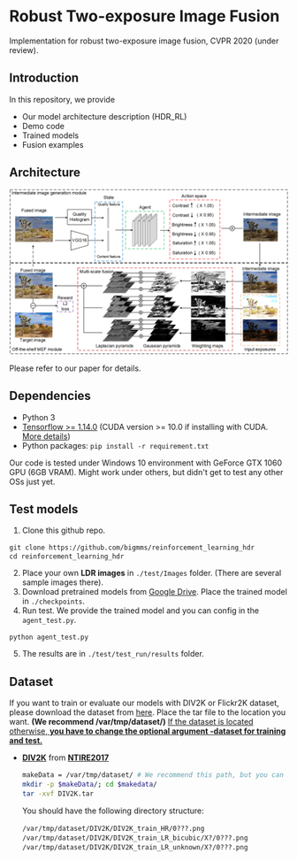 # Robust Two-exposure Image Fusion
Implementation for robust two-exposure image fusion, CVPR 2020 (under review).

## Introduction
In this repository, we provide
* Our model architecture description (HDR_RL)
* Demo code
* Trained models
* Fusion examples

## Architecture

![](./framework1.png)

Please refer to our paper for details.

## Dependencies
* Python 3
* [Tensorflow >= 1.14.0](https://www.tensorflow.org/) (CUDA version >= 10.0 if installing with CUDA. [More details](https://www.tensorflow.org/install/gpu/))
* Python packages:  `pip install -r requirement.txt`

Our code is tested under Windows 10 environment with GeForce GTX 1060 GPU (6GB VRAM). Might work under others, but didn't get to test any other OSs just yet.

## Test models
1. Clone this github repo. 
```
git clone https://github.com/bigmms/reinforcement_learning_hdr
cd reinforcement_learning_hdr
```
2. Place your own **LDR images** in `./test/Images` folder. (There are several sample images there).
3. Download pretrained models from [Google Drive](https://drive.google.com/drive/folders/1iqkGTl8sqoVEaVFo4uoAJiLFtce_f8cu?usp=sharing). Place the trained model in `./checkpoints`. 
4. Run test. We provide the trained model and you can config in the `agent_test.py`.
```
python agent_test.py
```
5. The results are in `./test/test_run/results` folder.

## Dataset
If you want to train or evaluate our models with DIV2K or Flickr2K dataset, please download the dataset from [here](https://cv.snu.ac.kr/research/EDSR/DIV2K.tar).
Place the tar file to the location you want. **(We recommend /var/tmp/dataset/)**  <U>If the dataset is located otherwise, **you have to change the optional argument -dataset for training and test.**</U>

* [**DIV2K**](http://www.vision.ee.ethz.ch/~timofter/publications/Agustsson-CVPRW-2017.pdf) from [**NTIRE2017**](http://www.vision.ee.ethz.ch/ntire17/)
    ```bash
    makeData = /var/tmp/dataset/ # We recommend this path, but you can freely change it.
    mkdir -p $makeData/; cd $makedata/
    tar -xvf DIV2K.tar
    ```
    You should have the following directory structure:

    `/var/tmp/dataset/DIV2K/DIV2K_train_HR/0???.png`<br>
    `/var/tmp/dataset/DIV2K/DIV2K_train_LR_bicubic/X?/0???.png`<br>
    `/var/tmp/dataset/DIV2K/DIV2K_train_LR_unknown/X?/0???.png`<br>
